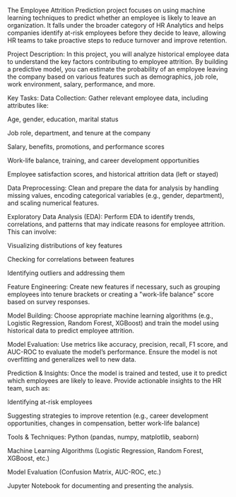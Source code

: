 The Employee Attrition Prediction project focuses on using machine learning techniques to predict whether an employee is likely to leave an organization. It falls under the broader category of HR Analytics and helps companies identify at-risk employees before they decide to leave, allowing HR teams to take proactive steps to reduce turnover and improve retention.

Project Description:
In this project, you will analyze historical employee data to understand the key factors contributing to employee attrition. By building a predictive model, you can estimate the probability of an employee leaving the company based on various features such as demographics, job role, work environment, salary, performance, and more.

Key Tasks:
Data Collection: Gather relevant employee data, including attributes like:

Age, gender, education, marital status

Job role, department, and tenure at the company

Salary, benefits, promotions, and performance scores

Work-life balance, training, and career development opportunities

Employee satisfaction scores, and historical attrition data (left or stayed)

Data Preprocessing: Clean and prepare the data for analysis by handling missing values, encoding categorical variables (e.g., gender, department), and scaling numerical features.

Exploratory Data Analysis (EDA): Perform EDA to identify trends, correlations, and patterns that may indicate reasons for employee attrition. This can involve:

Visualizing distributions of key features

Checking for correlations between features

Identifying outliers and addressing them

Feature Engineering: Create new features if necessary, such as grouping employees into tenure brackets or creating a "work-life balance" score based on survey responses.

Model Building: Choose appropriate machine learning algorithms (e.g., Logistic Regression, Random Forest, XGBoost) and train the model using historical data to predict employee attrition.

Model Evaluation: Use metrics like accuracy, precision, recall, F1 score, and AUC-ROC to evaluate the model’s performance. Ensure the model is not overfitting and generalizes well to new data.

Prediction & Insights: Once the model is trained and tested, use it to predict which employees are likely to leave. Provide actionable insights to the HR team, such as:

Identifying at-risk employees

Suggesting strategies to improve retention (e.g., career development opportunities, changes in compensation, better work-life balance)

Tools & Techniques:
Python (pandas, numpy, matplotlib, seaborn)

Machine Learning Algorithms (Logistic Regression, Random Forest, XGBoost, etc.)

Model Evaluation (Confusion Matrix, AUC-ROC, etc.)

Jupyter Notebook for documenting and presenting the analysis.


